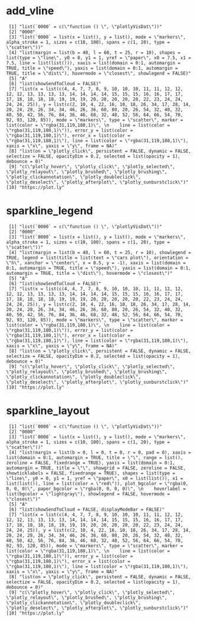 # add_vline

     [1] "list(`0000` = c(\"function () \", \"plotlyVisDat\"))"                                                                                                                                                                                                                                                                                                                                                                                                                                                                                                                                                                                                                                                                                                                    
     [2] "0000"                                                                                                                                                                                                                                                                                                                                                                                                                                                                                                                                                                                                                                                                                                                                                                    
     [3] "list(`0000` = list(x = list(), y = list(), mode = \"markers\", alpha_stroke = 1, sizes = c(10, 100), spans = c(1, 20), type = \"scatter\"))"                                                                                                                                                                                                                                                                                                                                                                                                                                                                                                                                                                                                                             
     [4] "list(margin = list(b = 40, l = 60, t = 25, r = 10), shapes = list(type = \"line\", y0 = 0, y1 = 1, yref = \"paper\", x0 = 7.5, x1 = 7.5, line = list(list())), xaxis = list(domain = 0:1, automargin = TRUE, title = \"speed\"), yaxis = list(domain = 0:1, automargin = TRUE, title = \"dist\"), hovermode = \"closest\", showlegend = FALSE)"                                                                                                                                                                                                                                                                                                                                                                                                                          
     [5] "A"                                                                                                                                                                                                                                                                                                                                                                                                                                                                                                                                                                                                                                                                                                                                                                       
     [6] "list(showSendToCloud = FALSE)"                                                                                                                                                                                                                                                                                                                                                                                                                                                                                                                                                                                                                                                                                                                                           
     [7] "list(x = list(c(4, 4, 7, 7, 8, 9, 10, 10, 10, 11, 11, 12, 12, 12, 12, 13, 13, 13, 13, 14, 14, 14, 14, 15, 15, 15, 16, 16, 17, 17, 17, 18, 18, 18, 18, 19, 19, 19, 20, 20, 20, 20, 20, 22, 23, 24, 24, 24, 24, 25)), y = list(c(2, 10, 4, 22, 16, 10, 18, 26, 34, 17, 28, 14, 20, 24, 28, 26, 34, 34, 46, 26, 36, 60, 80, 20, 26, 54, 32, 40, 32, 40, 50, 42, 56, 76, 84, 36, 46, 68, 32, 48, 52, 56, 64, 66, 54, 70, 92, 93, 120, 85)), mode = \"markers\", type = \"scatter\", marker = list(color = \"rgba(31,119,180,1)\", \n    line = list(color = \"rgba(31,119,180,1)\")), error_y = list(color = \"rgba(31,119,180,1)\"), error_x = list(color = \"rgba(31,119,180,1)\"), line = list(color = \"rgba(31,119,180,1)\"), xaxis = \"x\", yaxis = \"y\", frame = NA)"
     [8] "list(on = \"plotly_click\", persistent = FALSE, dynamic = FALSE, selectize = FALSE, opacityDim = 0.2, selected = list(opacity = 1), debounce = 0)"                                                                                                                                                                                                                                                                                                                                                                                                                                                                                                                                                                                                                       
     [9] "c(\"plotly_hover\", \"plotly_click\", \"plotly_selected\", \"plotly_relayout\", \"plotly_brushed\", \"plotly_brushing\", \"plotly_clickannotation\", \"plotly_doubleclick\", \"plotly_deselect\", \"plotly_afterplot\", \"plotly_sunburstclick\")"                                                                                                                                                                                                                                                                                                                                                                                                                                                                                                                       
    [10] "https://plot.ly"                                                                                                                                                                                                                                                                                                                                                                                                                                                                                                                                                                                                                                                                                                                                                         

# sparkline_legend

     [1] "list(`0000` = c(\"function () \", \"plotlyVisDat\"))"                                                                                                                                                                                                                                                                                                                                                                                                                                                                                                                                                                                                                                                                                                                    
     [2] "0000"                                                                                                                                                                                                                                                                                                                                                                                                                                                                                                                                                                                                                                                                                                                                                                    
     [3] "list(`0000` = list(x = list(), y = list(), mode = \"markers\", alpha_stroke = 1, sizes = c(10, 100), spans = c(1, 20), type = \"scatter\"))"                                                                                                                                                                                                                                                                                                                                                                                                                                                                                                                                                                                                                             
     [4] "list(margin = list(b = 40, l = 60, t = 25, r = 10), showlegend = TRUE, legend = list(title = list(text = \"cars plot\"), orientation = \"h\", xanchor = \"center\", x = 0.5, y = -1), xaxis = list(domain = 0:1, automargin = TRUE, title = \"speed\"), yaxis = list(domain = 0:1, automargin = TRUE, title = \"dist\"), hovermode = \"closest\")"                                                                                                                                                                                                                                                                                                                                                                                                                       
     [5] "A"                                                                                                                                                                                                                                                                                                                                                                                                                                                                                                                                                                                                                                                                                                                                                                       
     [6] "list(showSendToCloud = FALSE)"                                                                                                                                                                                                                                                                                                                                                                                                                                                                                                                                                                                                                                                                                                                                           
     [7] "list(x = list(c(4, 4, 7, 7, 8, 9, 10, 10, 10, 11, 11, 12, 12, 12, 12, 13, 13, 13, 13, 14, 14, 14, 14, 15, 15, 15, 16, 16, 17, 17, 17, 18, 18, 18, 18, 19, 19, 19, 20, 20, 20, 20, 20, 22, 23, 24, 24, 24, 24, 25)), y = list(c(2, 10, 4, 22, 16, 10, 18, 26, 34, 17, 28, 14, 20, 24, 28, 26, 34, 34, 46, 26, 36, 60, 80, 20, 26, 54, 32, 40, 32, 40, 50, 42, 56, 76, 84, 36, 46, 68, 32, 48, 52, 56, 64, 66, 54, 70, 92, 93, 120, 85)), mode = \"markers\", type = \"scatter\", marker = list(color = \"rgba(31,119,180,1)\", \n    line = list(color = \"rgba(31,119,180,1)\")), error_y = list(color = \"rgba(31,119,180,1)\"), error_x = list(color = \"rgba(31,119,180,1)\"), line = list(color = \"rgba(31,119,180,1)\"), xaxis = \"x\", yaxis = \"y\", frame = NA)"
     [8] "list(on = \"plotly_click\", persistent = FALSE, dynamic = FALSE, selectize = FALSE, opacityDim = 0.2, selected = list(opacity = 1), debounce = 0)"                                                                                                                                                                                                                                                                                                                                                                                                                                                                                                                                                                                                                       
     [9] "c(\"plotly_hover\", \"plotly_click\", \"plotly_selected\", \"plotly_relayout\", \"plotly_brushed\", \"plotly_brushing\", \"plotly_clickannotation\", \"plotly_doubleclick\", \"plotly_deselect\", \"plotly_afterplot\", \"plotly_sunburstclick\")"                                                                                                                                                                                                                                                                                                                                                                                                                                                                                                                       
    [10] "https://plot.ly"                                                                                                                                                                                                                                                                                                                                                                                                                                                                                                                                                                                                                                                                                                                                                         

# sparkline_layout

     [1] "list(`0000` = c(\"function () \", \"plotlyVisDat\"))"                                                                                                                                                                                                                                                                                                                                                                                                                                                                                                                                                                                                                                                                                                                    
     [2] "0000"                                                                                                                                                                                                                                                                                                                                                                                                                                                                                                                                                                                                                                                                                                                                                                    
     [3] "list(`0000` = list(x = list(), y = list(), mode = \"markers\", alpha_stroke = 1, sizes = c(10, 100), spans = c(1, 20), type = \"scatter\"))"                                                                                                                                                                                                                                                                                                                                                                                                                                                                                                                                                                                                                             
     [4] "list(margin = list(b = 0, l = 0, t = 0, r = 0, pad = 0), xaxis = list(domain = 0:1, automargin = TRUE, title = \"\", range = list(), zeroline = FALSE, fixedrange = TRUE), yaxis = list(domain = 0:1, automargin = TRUE, title = \"\", showgrid = FALSE, zeroline = FALSE, showticklabels = FALSE, fixedrange = TRUE), shapes = list(type = \"line\", y0 = 0, y1 = 1, yref = \"paper\", x0 = list(list()), x1 = list(list()), line = list(color = \"red\")), plot_bgcolor = \"rgba(0, 0, 0, 0)\", paper_bgcolor = \"rgba(0, 0, 0, 0)\", \n    hoverlabel = list(bgcolor = \"lightgray\"), showlegend = FALSE, hovermode = \"closest\")"                                                                                                                                  
     [5] "A"                                                                                                                                                                                                                                                                                                                                                                                                                                                                                                                                                                                                                                                                                                                                                                       
     [6] "list(showSendToCloud = FALSE, displayModeBar = FALSE)"                                                                                                                                                                                                                                                                                                                                                                                                                                                                                                                                                                                                                                                                                                                   
     [7] "list(x = list(c(4, 4, 7, 7, 8, 9, 10, 10, 10, 11, 11, 12, 12, 12, 12, 13, 13, 13, 13, 14, 14, 14, 14, 15, 15, 15, 16, 16, 17, 17, 17, 18, 18, 18, 18, 19, 19, 19, 20, 20, 20, 20, 20, 22, 23, 24, 24, 24, 24, 25)), y = list(c(2, 10, 4, 22, 16, 10, 18, 26, 34, 17, 28, 14, 20, 24, 28, 26, 34, 34, 46, 26, 36, 60, 80, 20, 26, 54, 32, 40, 32, 40, 50, 42, 56, 76, 84, 36, 46, 68, 32, 48, 52, 56, 64, 66, 54, 70, 92, 93, 120, 85)), mode = \"markers\", type = \"scatter\", marker = list(color = \"rgba(31,119,180,1)\", \n    line = list(color = \"rgba(31,119,180,1)\")), error_y = list(color = \"rgba(31,119,180,1)\"), error_x = list(color = \"rgba(31,119,180,1)\"), line = list(color = \"rgba(31,119,180,1)\"), xaxis = \"x\", yaxis = \"y\", frame = NA)"
     [8] "list(on = \"plotly_click\", persistent = FALSE, dynamic = FALSE, selectize = FALSE, opacityDim = 0.2, selected = list(opacity = 1), debounce = 0)"                                                                                                                                                                                                                                                                                                                                                                                                                                                                                                                                                                                                                       
     [9] "c(\"plotly_hover\", \"plotly_click\", \"plotly_selected\", \"plotly_relayout\", \"plotly_brushed\", \"plotly_brushing\", \"plotly_clickannotation\", \"plotly_doubleclick\", \"plotly_deselect\", \"plotly_afterplot\", \"plotly_sunburstclick\")"                                                                                                                                                                                                                                                                                                                                                                                                                                                                                                                       
    [10] "https://plot.ly"                                                                                                                                                                                                                                                                                                                                                                                                                                                                                                                                                                                                                                                                                                                                                         

